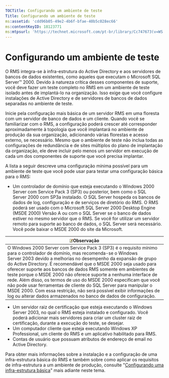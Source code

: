 ```yaml
---
TOCTitle: Configurando um ambiente de teste
Title: Configurando um ambiente de teste
ms:assetid: 'cdd96b05-49e2-4b6f-bfae-40b5c028ec66'
ms:contentKeyID: 18123771
ms:mtpsurl: 'https://technet.microsoft.com/pt-br/library/Cc747673(v=WS.10)'
---
```


Configurando um ambiente de teste
=================================

O RMS integra-se à infra-estrutura do Active Directory e aos servidores de bancos de dados existentes, como aqueles que executam o Microsoft SQL Server™ 2000. Devido à natureza crítica desses componentes de suporte, você deve fazer um teste completo no RMS em um ambiente de teste isolado antes de implantá-lo na organização. Isso exige que você configure instalações de Active Directory e de servidores de bancos de dados separadas no ambiente de teste.

Inicie pela configuração mais básica de um servidor RMS em uma floresta com um servidor de banco de dados e um cliente. Quando você se familiarizar com o RMS, a configuração poderá crescer até corresponder aproximadamente à topologia que você implantará no ambiente de produção da sua organização, adicionando várias florestas e acesso externo, se necessário. Mesmo que o ambiente de teste não inclua todas as configurações de redundância e de sites múltiplos do plano de implantação da organização, ele deve incluir pelo menos um servidor em execução de cada um dos componentes de suporte que você precisa implantar.

A lista a seguir descreve uma configuração mínima possível para um ambiente de teste que você pode usar para testar uma configuração básica para o RMS:

-   Um controlador de domínio que esteja executando o Windows 2000 Server com Service Pack 3 (SP3) ou posterior, bem como o SQL Server 2000 com SP3a instalado. O SQL Server hospeda os bancos de dados de log, configuração e de serviços de diretório do RMS. O RMS poderá ser usado com o Microsoft SQL Server 2000 Desktop Engine (MSDE 2000) Versão A ou com o SQL Server se o banco de dados estiver no mesmo servidor que o RMS. Se você for utilizar um servidor remoto para suporte ao banco de dados, o SQL Server será necessário. Você pode baixar o MSDE 2000 do site da Microsoft.

| ![](images/Cc747673.note(WS.10).gif)Observação                                                                                                                                                                                                                                                                                                                                                                                                                                                                                                                                                                                                                  |
|----------------------------------------------------------------------------------------------------------------------------------------------------------------------------------------------------------------------------------------------------------------------------------------------------------------------------------------------------------------------------------------------------------------------------------------------------------------------------------------------------------------------------------------------------------------------------------------------------------------------------------------------------------------------------------------------|
| O Windows 2000 Server com Service Pack 3 (SP3) é o requisito mínimo para o controlador de domínio, mas recomenda-se o Windows Server 2003 devido a melhorias no desempenho da expansão de grupo do Active Directory. É recomendável que o MSDE 2000 seja usado para oferecer suporte aos bancos de dados RMS somente em ambientes de teste porque o MSDE 2000 não oferece suporte a nenhuma interface de rede. Além disso, os termos de uso do MSDE 2000 especificam que você não pode usar ferramentas de cliente do SQL Server para manipular o MSDE 2000. Com essa restrição, não será possível exibir informações de log ou alterar dados armazenados no banco de dados de configuração. |

-   Um servidor raiz de certificação que esteja executando o Windows Server 2003, no qual o RMS esteja instalado e configurado. Você poderá adicionar mais servidores para criar um cluster raiz de certificação, durante a execução do teste, se desejar.
-   Um computador cliente que esteja executando Windows XP Professional, um cliente do RMS e um aplicativo habilitado para RMS.
-   Contas de usuário que possuam atributos de endereço de email no Active Directory.

Para obter mais informações sobre a instalação e a configuração de uma infra-estrutura básica do RMS e também sobre como aplicar os requisitos de infra-estrutura a um ambiente de produção, consulte "[Configurando uma infra-estrutura básica](https://technet.microsoft.com/3a0a3a47-e755-4455-bb22-0e05053723e4)" mais adiante neste tema.
